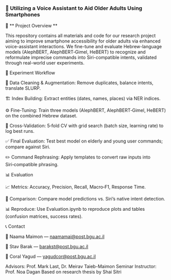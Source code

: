 ### 📱 Utilizing a Voice Assistant to Aid Older Adults Using Smartphones ###

📝 ** Project Overview **

This repository contains all materials and code for our research project aiming to improve smartphone accessibility for older adults via enhanced voice-assistant interactions. We fine-tune and evaluate Hebrew-language models (AlephBERT, AlephBERT‑Gimel, HeBERT) to recognize and reformulate imprecise commands into Siri-compatible intents, validated through real-world user experiments.

🚀 Experiment Workflow

🧹 Data Cleaning & Augmentation: Remove duplicates, balance intents, translate SLURP.

🏗️ Index Building: Extract entities (dates, names, places) via NER indices.

⚙️ Fine-Tuning: Train three models (AlephBERT, AlephBERT‑Gimel, HeBERT) on the combined Hebrew dataset.

🔄 Cross-Validation: 5‑fold CV with grid search (batch size, learning rate) to log best runs.

✅ Final Evaluation: Test best model on elderly and young user commands; compare against Siri.

✏️ Command Rephrasing: Apply templates to convert raw inputs into Siri‑compatible phrasing.

📊 Evaluation

📈 Metrics: Accuracy, Precision, Recall, Macro‑F1, Response Time.

🤖 Comparison: Compare model predictions vs. Siri’s native intent detection.

📊 Reproduce: Use Evaluation.ipynb to reproduce plots and tables (confusion matrices, success rates).

📞 Contact

📧 Naama Maimon — naamamai@post.bgu.ac.il

📧 Stav Barak — barakst@post.bgu.ac.il

📧 Coral Yagud — yagudcor@post.bgu.ac.il

Advisors: Prof. Mark Last, Dr. Meirav Taieb-Maimon
Seminar Instructor: Prof. Noa Dagan
Based on research thesis by Shai Sitri

